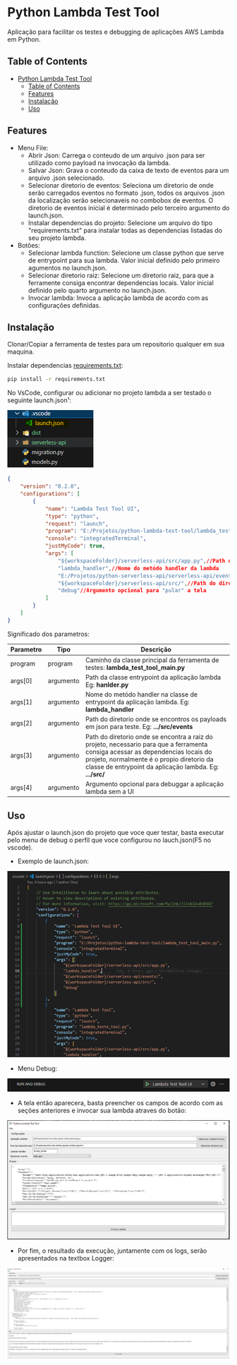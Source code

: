 # Python Lambda Test Tool

Aplicação para facilitar os testes e debugging de aplicações AWS Lambda em Python.

## Table of Contents
- [Python Lambda Test Tool](#python-lambda-test-tool)
  - [Table of Contents](#table-of-contents)
  - [Features](#features)
  - [Instalação](#instalação)
  - [Uso](#uso)
## Features

- Menu File:
  - Abrir Json: Carrega o conteudo de um arquivo .json para ser utilizado como payload na invocação da lambda.
  - Salvar Json: Grava o conteudo da caixa de texto de eventos para um arquivo .json selecionado.
  - Selecionar diretorio de eventos: Seleciona um diretorio de onde serão carregados eventos no formato .json, todos os arquivos .json da localização serão selecionaveis no combobox de eventos. 
  O diretorio de eventos inicial é determinado pelo terceiro argumento do launch.json.
  - Instalar dependencias do projeto: Selecione um arquivo do tipo "requirements.txt" para instalar todas as dependencias listadas do seu projeto lambda.
- Botões:
  - Selecionar lambda function: Selecione um classe python que serve de entrypoint para sua lambda. Valor inicial definido pelo primeiro agumentos no launch.json.
  - Selecionar diretorio raiz: Selecione um diretorio raiz, para que a ferramente consiga encontrar dependencias locais. Valor inicial definido pelo quarto argumento no launch.json.
  - Invocar lambda: Invoca a aplicação lambda de acordo com as configurações definidas.
## Instalação

Clonar/Copiar a ferramenta de testes para um repositorio qualquer em sua maquina.

Instalar dependencias [requirements.txt](requirements.txt):

```bash
pip install -r requirements.txt
```

No VsCode, configurar ou adicionar no projeto lambda a ser testado o seguinte launch.json¹:

![Alt texdasdat](images/image.png)

```json
{
    "version": "0.2.0",
    "configurations": [
        {
            "name": "Lambda Test Tool UI",
            "type": "python",
            "request": "launch",
            "program": "E:/Projetos/python-lambda-test-tool/lambda_test_tool_main.py",//Path da classe principal da ferramenta de testes 
            "console": "integratedTerminal",
            "justMyCode": true,
            "args": [
                "${workspaceFolder}/serverless-api/src/app.py",//Path da classe entrypoint da aplicação lambda
                "lambda_handler",//Nome do metódo handler da lambda
                "E:/Projetos/python-serverless-api/serverless-api/events",//Path do diretorio onde se encontros os payloads json para teste
                "${workspaceFolder}/serverless-api/src/",//Path do diretorio onde se encontra a raiz do projeto
                "debug"//Argumento opcional para "pular" a tela
            ]
        }
    ]
}
```

Significado dos parametros:

| Parametro | Tipo | Descrição |
|-----------------|-----------------|-----------------|
| program   | program  | Caminho da classe principal da ferramenta de testes: **lambda_test_tool_main.py**  |
| args[0]   | argumento  | Path da classe entrypoint da aplicação lambda Eg: **hanlder.py**  |
| args[1]   | argumento  | Nome do metódo handler na classe de entrypoint da aplicação lambda. Eg: **lambda_handler**  |
| args[2]   | argumento | Path do diretorio onde se encontros os payloads em json para teste. Eg: **.../src/events** |
| args[3]   | argumento  | Path do diretorio onde se encontra a raiz do projeto, necessario para que a ferramenta consiga acessar as dependencias locais do projeto, normalmente é o propio diretorio da classe de entrypoint da aplicação lambda. Eg: **.../src/**|
| args[4]   | argumento  | Argumento opcional para debuggar a aplicação lambda sem a UI  |

## Uso
Após ajustar o launch.json do projeto que voce quer testar, basta executar pelo menu de debug o perfil que voce configurou no lauch.json(F5 no vscode).
- Exemplo de launch.json:
 
![Alt text](images/launchjson.png)
- Menu Debug:

![Alt text](images/debug.png)

- A tela então aparecera, basta preencher os campos de acordo com as seções anteriores e invocar sua lambda atraves do botão:

![Alt text](images/tela.png)

- Por fim, o resultado da execução, juntamente com os logs, serão apresentados na textbox Logger:
  
![Alt text](images/resultado.png)